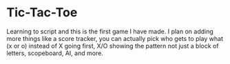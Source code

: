 # Tic-Tac-Toe
Learning to script and this is the first game I have made. I plan on adding more things like a score tracker, you can actually pick who gets to play what (x or o) instead of X going first, X/O showing the pattern not just a block of letters, scopeboard, AI, and more. 
